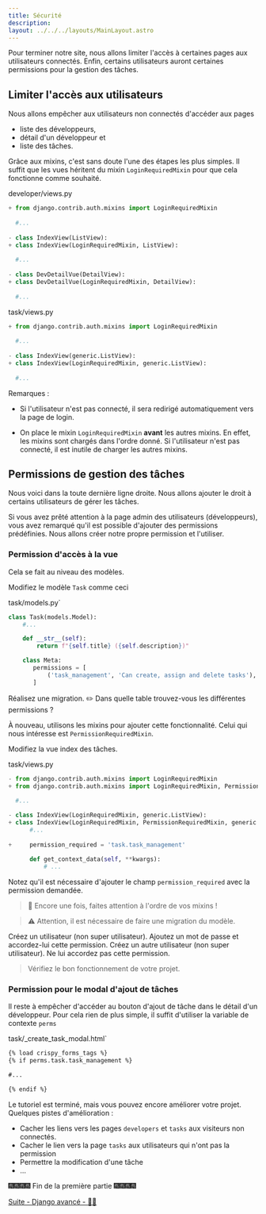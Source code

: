 ```yaml
---
title: Sécurité
description: 
layout: ../../../layouts/MainLayout.astro
---
```


Pour terminer notre site, nous allons limiter l'accès à certaines pages aux utilisateurs connectés. Enfin, certains utilisateurs auront certaines permissions pour la gestion des tâches.

## Limiter l'accès aux utilisateurs

Nous allons empêcher aux utilisateurs non connectés d'accéder aux pages
* liste des développeurs,
* détail d'un développeur et
* liste des tâches.

Grâce aux mixins, c'est sans doute l'une des étapes les plus simples. Il suffit que les vues héritent du mixin `LoginRequiredMixin` pour que cela fonctionne comme souhaité.

<div class="path">developer/views.py</div>

``` python
+ from django.contrib.auth.mixins import LoginRequiredMixin
  
  #...
  
- class IndexView(ListView):
+ class IndexView(LoginRequiredMixin, ListView):
  
  #...
  
- class DevDetailVue(DetailView):
+ class DevDetailVue(LoginRequiredMixin, DetailView):
  
  #...
```

<div class="path">task/views.py</div>

``` python
+ from django.contrib.auth.mixins import LoginRequiredMixin
  
  #...  
  
- class IndexView(generic.ListView):
+ class IndexView(LoginRequiredMixin, generic.ListView):
  
  #...  
```

Remarques :

* Si l'utilisateur n'est pas connecté, il sera redirigé automatiquement vers la page de login.

* On place le mixin `LoginRequiredMixin` **avant** les autres mixins. En effet, les mixins sont chargés dans l'ordre donné. Si l'utilisateur n'est pas connecté, il est inutile de charger les autres mixins.

## Permissions de gestion des tâches

Nous voici dans la toute dernière ligne droite. Nous allons ajouter le droit à certains utilisateurs de gérer les tâches.

Si vous avez prêté attention à la page admin des utilisateurs (développeurs), vous avez remarqué qu'il est possible d'ajouter des permissions prédéfinies. Nous allons créer notre propre permission et l'utiliser.

### Permission d'accès à la vue

Cela se fait au niveau des modèles.

Modifiez le modèle `Task` comme ceci

<div class="path">task/models.py`</div>

``` python
class Task(models.Model):
    #...

    def __str__(self):
        return f"{self.title} ({self.description})"

    class Meta:
       permissions = [
           ('task_management', 'Can create, assign and delete tasks'),
       ]
```

Réalisez une migration. ✏️ Dans quelle table trouvez-vous les différentes permissions ?

À nouveau, utilisons les mixins pour ajouter cette fonctionnalité. Celui qui nous intéresse est `PermissionRequiredMixin`.

Modifiez la vue index des tâches.

<div class="path">task/views.py</div>

```python
- from django.contrib.auth.mixins import LoginRequiredMixin
+ from django.contrib.auth.mixins import LoginRequiredMixin, PermissionRequiredMixin
  
  #...

- class IndexView(LoginRequiredMixin, generic.ListView):
+ class IndexView(LoginRequiredMixin, PermissionRequiredMixin, generic.ListView):
      #...
  
+     permission_required = 'task.task_management'
  
      def get_context_data(self, **kwargs):
          # ...
```

Notez qu'il est nécessaire d'ajouter le champ `permission_required` avec la permission demandée.

> 📃 Encore une fois, faites attention à l'ordre de vos mixins !

> ⚠️ Attention, il est nécessaire de faire une migration du modèle.

Créez un utilisateur (non super utilisateur). Ajoutez un mot de passe et accordez-lui cette permission.
Créez un autre utilisateur (non super utilisateur). Ne lui accordez pas cette permission.

> Vérifiez le bon fonctionnement de votre projet.

### Permission pour le modal d'ajout de tâches

Il reste à empêcher d'accéder au bouton d'ajout de tâche dans le détail d'un développeur. Pour cela rien de plus simple, il suffit d'utiliser la variable de contexte `perms`

<div class="path"> task/_create_task_modal.html`</div>

```html
{% load crispy_forms_tags %}
{% if perms.task.task_management %}

#...

{% endif %}
```

Le tutoriel est terminé, mais vous pouvez encore améliorer votre projet. Quelques pistes d'amélioration : 

* Cacher les liens vers les pages `developers` et `tasks` aux visiteurs non connectés.
* Cacher le lien vers la page `tasks` aux utilisateurs qui n'ont pas la permission
* Permettre la modification d'une tâche
* ...

🎆🎆🎆🎆 Fin de la première partie 🎆🎆🎆🎆

[Suite - Django avancé - 🐇💃](https://www.youtube.com/watch?v=dQw4w9WgXcQ)
